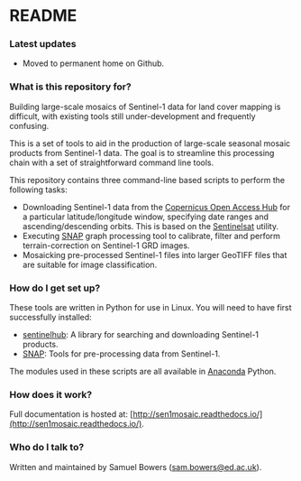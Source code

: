 # README #

### Latest updates ###

* Moved to permanent home on Github.

### What is this repository for? ###

Building large-scale mosaics of Sentinel-1 data for land cover mapping is difficult, with existing tools still under-development and frequently confusing.

This is a set of tools to aid in the production of large-scale seasonal mosaic products from Sentinel-1 data. The goal is to streamline this processing chain with a set of straightforward command line tools.

This repository contains three command-line based scripts to perform the following tasks:

* Downloading Sentinel-1 data from the [Copernicus Open Access Hub](https://scihub.copernicus.eu/) for a particular latitude/longitude window, specifying date ranges and ascending/descending orbits. This is based on the [Sentinelsat](https://github.com/sentinelsat/sentinelsat) utility.
* Executing [SNAP](http://step.esa.int/main/toolboxes/snap/) graph processing tool to calibrate, filter and perform terrain-correction on Sentinel-1 GRD images.
* Mosaicking pre-processed Sentinel-1 files into larger GeoTIFF files that are suitable for image classification.

### How do I get set up? ###

These tools are written in Python for use in Linux. You will need to have first successfully installed:

* [sentinelhub](https://github.com/sinergise/sentinelhub): A library for searching and downloading Sentinel-1 products.
* [SNAP](http://step.esa.int/main/toolboxes/snap/): Tools for pre-processing data from Sentinel-1.

The modules used in these scripts are all available in [Anaconda](https://www.anaconda.com/download/) Python.

### How does it work? ###

Full documentation is hosted at: [http://sen1mosaic.readthedocs.io/](http://sen1mosaic.readthedocs.io/).

### Who do I talk to? ###

Written and maintained by Samuel Bowers ([sam.bowers@ed.ac.uk](mailto:sam.bowers@ed.ac.uk)).
